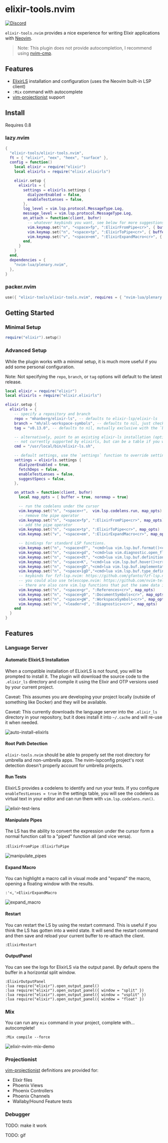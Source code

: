 # elixir-tools.nvim

[![Discord](https://img.shields.io/badge/Discord-5865F3?style=flat&logo=discord&logoColor=white&link=https://discord.gg/nNDMwTJ8)](https://discord.gg/nNDMwTJ8)

`elixir-tools.nvim` provides a nice experience for writing Elixir applications with [Neovim](https://github.com/neovim/neovim).

> Note: This plugin does not provide autocompletion, I recommend using [nvim-cmp](https://github.com/hrsh7th/nvim-cmp).

## Features

- [ElixirLS](https://github.com/elixir-lsp/elixir-ls) installation and configuration (uses the Neovim built-in LSP client)
- `:Mix` command with autocomplete
- [vim-projectionist](https://github.com/tpope/vim-projectionist) support

## Install

Requires 0.8

### lazy.nvim

```lua
{
  "elixir-tools/elixir-tools.nvim",
  ft = { "elixir", "eex", "heex", "surface" },
  config = function()
    local elixir = require("elixir")
    local elixirls = require("elixir.elixirls")

    elixir.setup {
      elixirls = {
        settings = elixirls.settings {
          dialyzerEnabled = false,
          enableTestLenses = false,
        },
        log_level = vim.lsp.protocol.MessageType.Log,
        message_level = vim.lsp.protocol.MessageType.Log,
        on_attach = function(client, bufnr)
          -- whatever keybinds you want, see below for more suggestions
          vim.keymap.set("n", "<space>fp", ":ElixirFromPipe<cr>", { buffer = true, noremap = true })
          vim.keymap.set("n", "<space>tp", ":ElixirToPipe<cr>", { buffer = true, noremap = true })
          vim.keymap.set("v", "<space>em", ":ElixirExpandMacro<cr>", { buffer = true, noremap = true })
        end,
      }
    }
  end,
  dependencies = {
    "nvim-lua/plenary.nvim",
  },
}
```

### packer.nvim

```lua
use({ "elixir-tools/elixir-tools.nvim", requires = { "nvim-lua/plenary.nvim" }})
```

## Getting Started

### Minimal Setup

```lua
require("elixir").setup()
```

### Advanced Setup

While the plugin works with a minimal setup, it is much more useful if you add some personal configuration.

Note: Not specifying the `repo`, `branch`, or `tag` options will default to the latest release.

```lua
local elixir = require("elixir")
local elixirls = require("elixir.elixirls")

elixir.setup {
  elixirls = {
    -- specify a repository and branch
    repo = "mhanberg/elixir-ls", -- defaults to elixir-lsp/elixir-ls
    branch = "mh/all-workspace-symbols", -- defaults to nil, just checkouts out the default branch, mutually exclusive with the `tag` option
    tag = "v0.13.0", -- defaults to nil, mutually exclusive with the `branch` option

    -- alternatively, point to an existing elixir-ls installation (optional)
    -- not currently supported by elixirls, but can be a table if you wish to pass other args `{"path/to/elixirls", "--foo"}`
    cmd = "/usr/local/bin/elixir-ls.sh",

    -- default settings, use the `settings` function to override settings
    settings = elixirls.settings {
      dialyzerEnabled = true,
      fetchDeps = false,
      enableTestLenses = false,
      suggestSpecs = false,
    },

    on_attach = function(client, bufnr)
      local map_opts = { buffer = true, noremap = true}

      -- run the codelens under the cursor
      vim.keymap.set("n", "<space>r",  vim.lsp.codelens.run, map_opts)
      -- remove the pipe operator
      vim.keymap.set("n", "<space>fp", ":ElixirFromPipe<cr>", map_opts)
      -- add the pipe operator
      vim.keymap.set("n", "<space>tp", ":ElixirToPipe<cr>", map_opts)
      vim.keymap.set("v", "<space>em", ":ElixirExpandMacro<cr>", map_opts)

      -- bindings for standard LSP functions.
      vim.keymap.set("n", "<space>df", "<cmd>lua vim.lsp.buf.format()<cr>", map_opts)
      vim.keymap.set("n", "<space>gd", "<cmd>lua vim.diagnostic.open_float()<cr>", map_opts)
      vim.keymap.set("n", "<space>dt", "<cmd>lua vim.lsp.buf.definition()<cr>", map_opts)
      vim.keymap.set("n", "<space>K", "<cmd>lua vim.lsp.buf.hover()<cr>", map_opts)
      vim.keymap.set("n", "<space>gD","<cmd>lua vim.lsp.buf.implementation()<cr>", map_opts)
      vim.keymap.set("n", "<space>1gD","<cmd>lua vim.lsp.buf.type_definition()<cr>", map_opts)
      -- keybinds for fzf-lsp.nvim: https://github.com/gfanto/fzf-lsp.nvim
      -- you could also use telescope.nvim: https://github.com/nvim-telescope/telescope.nvim
      -- there are also core vim.lsp functions that put the same data in the loclist
      vim.keymap.set("n", "<space>gr", ":References<cr>", map_opts)
      vim.keymap.set("n", "<space>g0", ":DocumentSymbols<cr>", map_opts)
      vim.keymap.set("n", "<space>gW", ":WorkspaceSymbols<cr>", map_opts)
      vim.keymap.set("n", "<leader>d", ":Diagnostics<cr>", map_opts)
    end
  }
}
```

## Features

### Language Server

#### Automatic ElixirLS Installation

When a compatible installation of ELixirLS is not found, you will be prompted to install it. The plugin will download the source code to the `.elixir_ls` directory and compile it using the Elixir and OTP versions used by your current project.

Caveat: This assumes you are developing your project locally (outside of something like Docker) and they will be available.

Caveat: This currently downloads the language server into the `.elixir_ls` directory in your repository, but it does install it into `~/.cache` and will re-use it  when needed.

![auto-install-elixirls](https://user-images.githubusercontent.com/5523984/160333851-94d448d9-5c80-458c-aa0d-4c81528dde8f.gif)

#### Root Path Detection

`elixir-tools.nvim` should be able to properly set the root directory for umbrella and non-umbrella apps. The nvim-lspconfig project's root detection doesn't properly account for umbrella projects.

#### Run Tests

ElixirLS provides a codelens to identify and run your tests. If you configure `enableTestLenses = true` in the settings table, you will see the codelens as virtual text in your editor and can run them with `vim.lsp.codelens.run()`.

![elixir-test-lens](https://user-images.githubusercontent.com/5523984/159722637-ef1586d5-9d47-4e1a-b68b-6a90ad744098.gif)

#### Manipulate Pipes

The LS has the ability to convert the expression under the cursor form a normal function call to a "piped" function all (and vice versa).

`:ElixirFromPipe`
`:ElixirToPipe`

![manipulate_pipes](https://user-images.githubusercontent.com/5523984/160508641-cedb6ebf-3ec4-4229-9708-aa360b15a2d5.gif)

#### Expand Macro

You can highlight a macro call in visual mode and "expand" the macro, opening a floating window with the results.

`:'<,'>ElixirExpandMacro`

![expand_macro](https://user-images.githubusercontent.com/5523984/162372669-4782baba-1889-4145-8a4f-e3bf13a6450d.gif)

#### Restart

You can restart the LS by using the restart command. This is useful if you think the LS has gotten into a weird state. It will send the restart command and then save and reload your current buffer to re-attach the client.

`:ElixirRestart`

#### OutputPanel

You can see the logs for ElixirLS via the output panel. By default opens the buffer in a horizontal split window.

```
:ElixirOutputPanel
:lua require("elixir").open_output_panel()
:lua require("elixir").open_output_panel({ window = "split" })
:lua require("elixir").open_output_panel({ window = "vsplit" })
:lua require("elixir").open_output_panel({ window = "float" })
```

### Mix

You can run any `mix` command in your project, complete with... autocomplete!

`:Mix compile --force`

![elixir-nvim-mix-demo](https://user-images.githubusercontent.com/5523984/181859468-19d47a55-3f63-4af5-8698-4b5dd3459141.gif)

### Projectionist

[vim-projectionist](https://github.com/tpope/vim-projectionist) definitions are provided for:

- Elixir files
- Phoenix Views
- Phoenix Controllers
- Phoenix Channels
- Wallaby/Hound Feature tests

### Debugger

TODO: make it work

TODO: gif
